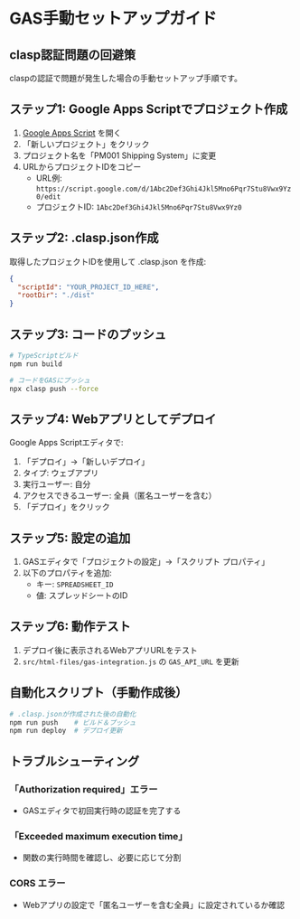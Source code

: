 # GAS手動セットアップガイド

## clasp認証問題の回避策

claspの認証で問題が発生した場合の手動セットアップ手順です。

## ステップ1: Google Apps Scriptでプロジェクト作成

1. [Google Apps Script](https://script.google.com) を開く
2. 「新しいプロジェクト」をクリック
3. プロジェクト名を「PM001 Shipping System」に変更
4. URLからプロジェクトIDをコピー
   - URL例: `https://script.google.com/d/1Abc2Def3Ghi4Jkl5Mno6Pqr7Stu8Vwx9Yz0/edit`
   - プロジェクトID: `1Abc2Def3Ghi4Jkl5Mno6Pqr7Stu8Vwx9Yz0`

## ステップ2: .clasp.json作成

取得したプロジェクトIDを使用して .clasp.json を作成:

```json
{
  "scriptId": "YOUR_PROJECT_ID_HERE",
  "rootDir": "./dist"
}
```

## ステップ3: コードのプッシュ

```bash
# TypeScriptビルド
npm run build

# コードをGASにプッシュ
npx clasp push --force
```

## ステップ4: Webアプリとしてデプロイ

Google Apps Scriptエディタで:

1. 「デプロイ」→「新しいデプロイ」
2. タイプ: ウェブアプリ
3. 実行ユーザー: 自分
4. アクセスできるユーザー: 全員（匿名ユーザーを含む）
5. 「デプロイ」をクリック

## ステップ5: 設定の追加

1. GASエディタで「プロジェクトの設定」→「スクリプト プロパティ」
2. 以下のプロパティを追加:
   - キー: `SPREADSHEET_ID`
   - 値: スプレッドシートのID

## ステップ6: 動作テスト

1. デプロイ後に表示されるWebアプリURLをテスト
2. `src/html-files/gas-integration.js` の `GAS_API_URL` を更新

## 自動化スクリプト（手動作成後）

```bash
# .clasp.jsonが作成された後の自動化
npm run push    # ビルド＆プッシュ
npm run deploy  # デプロイ更新
```

## トラブルシューティング

### 「Authorization required」エラー
- GASエディタで初回実行時の認証を完了する

### 「Exceeded maximum execution time」
- 関数の実行時間を確認し、必要に応じて分割

### CORS エラー
- Webアプリの設定で「匿名ユーザーを含む全員」に設定されているか確認